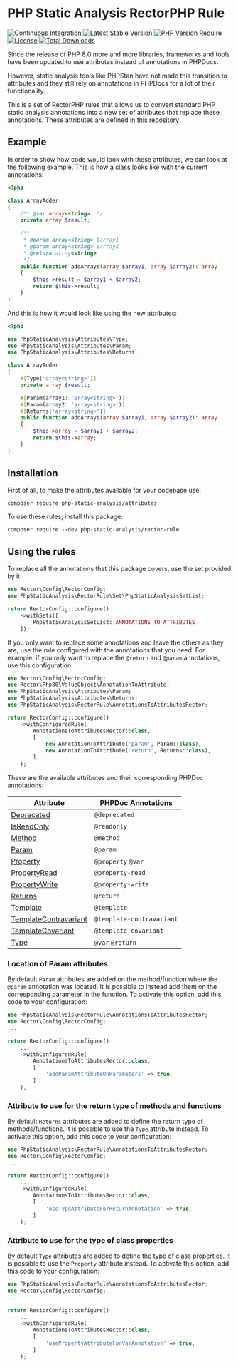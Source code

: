 # PHP Static Analysis RectorPHP Rule
[![Continuous Integration](https://github.com/php-static-analysis/rector-rule/workflows/All%20Tests/badge.svg)](https://github.com/php-static-analysis/rector-rule/actions)
[![Latest Stable Version](https://poser.pugx.org/php-static-analysis/rector-rule/v/stable)](https://packagist.org/packages/php-static-analysis/rector-rule)
[![PHP Version Require](http://poser.pugx.org/php-static-analysis/rector-rule/require/php)](https://packagist.org/packages/php-static-analysis/rector-rule)
[![License](https://poser.pugx.org/php-static-analysis/rector-rule/license)](https://github.com/php-static-analysis/rector-rule/blob/main/LICENSE)
[![Total Downloads](https://poser.pugx.org/php-static-analysis/rector-rule/downloads)](https://packagist.org/packages/php-static-analysis/rector-rule/stats)

Since the release of PHP 8.0 more and more libraries, frameworks and tools have been updated to use attributes instead of annotations in PHPDocs.

However, static analysis tools like PHPStan have not made this transition to attributes and they still rely on annotations in PHPDocs for a lot of their functionality.

This is a set of RectorPHP rules that allows us to convert standard PHP static analysis annotations into a new set of attributes that replace these annotations. These attributes are defined in [this repository](https://github.com/php-static-analysis/attributes)

## Example

In order to show how code would look with these attributes, we can look at the following example. This is how a class looks like with the current annotations:

```php
<?php

class ArrayAdder
{
    /** @var array<string>  */
    private array $result;

    /**
     * @param array<string> $array1
     * @param array<string> $array2
     * @return array<string>
     */
    public function addArrays(array $array1, array $array2): array
    {
        $this->result = $array1 + $array2;
        return $this->result;
    }
}
```

And this is how it would look like using the new attributes:

```php
<?php

use PhpStaticAnalysis\Attributes\Type;
use PhpStaticAnalysis\Attributes\Param;
use PhpStaticAnalysis\Attributes\Returns;

class ArrayAdder
{
    #[Type('array<string>')]
    private array $result;

    #[Param(array1: 'array<string>')]
    #[Param(array2: 'array<string>')]
    #[Returns('array<string>')]
    public function addArrays(array $array1, array $array2): array
    {
        $this->array = $array1 + $array2;
        return $this->array;
    }
}
```

## Installation

First of all, to make the attributes available for your codebase use:

```
composer require php-static-analysis/attributes
```

To use these rules, install this package:

```
composer require --dev php-static-analysis/rector-rule
```

## Using the rules

To replace all the annotations that this package covers, use the set provided by it:

```php
use Rector\Config\RectorConfig;
use PhpStaticAnalysis\RectorRule\Set\PhpStaticAnalysisSetList;

return RectorConfig::configure()
    ->withSets([
        PhpStaticAnalysisSetList::ANNOTATIONS_TO_ATTRIBUTES
    ]);
```

If you only want to replace some annotations and leave the others as they are, use the rule configured with the annotations that you need. For example, if you only want to replace the `@return` and `@param` annotations, use this configuration:

```php
use Rector\Config\RectorConfig;
use Rector\Php80\ValueObject\AnnotationToAttribute;
use PhpStaticAnalysis\Attributes\Param;
use PhpStaticAnalysis\Attributes\Returns;
use PhpStaticAnalysis\RectorRule\AnnotationsToAttributesRector;

return RectorConfig::configure()
    ->withConfiguredRule(
        AnnotationsToAttributesRector::class,
        [
            new AnnotationToAttribute('param', Param::class),
            new AnnotationToAttribute('return', Returns::class),
        ]
    );
```

These are the available attributes and their corresponding PHPDoc annotations:

| Attribute                                                                                         | PHPDoc Annotations |
|---------------------------------------------------------------------------------------------------|--------------------|
| [Deprecated](https://github.com/php-static-analysis/attributes/blob/main/doc/Deprecated.md)                       | `@deprecated`             |
| [IsReadOnly](https://github.com/php-static-analysis/attributes/blob/main/doc/IsReadOnly.md)       | `@readonly`        |
| [Method](https://github.com/php-static-analysis/attributes/blob/main/doc/Method.md)                               | `@method`                 |
| [Param](https://github.com/php-static-analysis/attributes/blob/main/doc/Param.md)                 | `@param`           |
| [Property](https://github.com/php-static-analysis/attributes/blob/main/doc/Property.md)           | `@property` `@var` |
| [PropertyRead](https://github.com/php-static-analysis/attributes/blob/main/doc/PropertyRead.md)   | `@property-read`   |
| [PropertyWrite](https://github.com/php-static-analysis/attributes/blob/main/doc/PropertyWrite.md) | `@property-write`  |
| [Returns](https://github.com/php-static-analysis/attributes/blob/main/doc/Returns.md)             | `@return`          |
| [Template](https://github.com/php-static-analysis/attributes/blob/main/doc/Template.md)           | `@template`        |
| [TemplateContravariant](https://github.com/php-static-analysis/attributes/blob/main/doc/TemplateContravariant.md) | `@template-contravariant` |
| [TemplateCovariant](https://github.com/php-static-analysis/attributes/blob/main/doc/TemplateCovariant.md)         | `@template-covariant`     |
| [Type](https://github.com/php-static-analysis/attributes/blob/main/doc/Type.md)                   | `@var` `@return`   |

### Location of Param attributes

By default `Param` attributes are added on the method/function where the `@param` annotation was located. It is possible to instead add them on the corresponding parameter in the function. To activate this option, add this code to your configuration:

```php
use PhpStaticAnalysis\RectorRule\AnnotationsToAttributesRector;
use Rector\Config\RectorConfig;
...

return RectorConfig::configure()
    ...
    ->withConfiguredRule(
        AnnotationsToAttributesRector::class,
        [
            'addParamAttributeOnParameters' => true,
        ]
    );
```

### Attribute to use for the return type of methods and functions

By default `Returns` attributes are added to define the return type of methods/functions. It is possible to use the `Type` attribute instead. To activate this option, add this code to your configuration:

```php
use PhpStaticAnalysis\RectorRule\AnnotationsToAttributesRector;
use Rector\Config\RectorConfig;
...

return RectorConfig::configure()
    ...
    ->withConfiguredRule(
        AnnotationsToAttributesRector::class,
        [
            'useTypeAttributeForReturnAnnotation' => true,
        ]
    );
```

### Attribute to use for the type of class properties

By default `Type` attributes are added to define the type of class properties. It is possible to use the `Property` attribute instead. To activate this option, add this code to your configuration:

```php
use PhpStaticAnalysis\RectorRule\AnnotationsToAttributesRector;
use Rector\Config\RectorConfig;
...

return RectorConfig::configure()
    ...
    ->withConfiguredRule(
        AnnotationsToAttributesRector::class,
        [
            'usePropertyAttributeForVarAnnotation' => true,
        ]
    );
```

